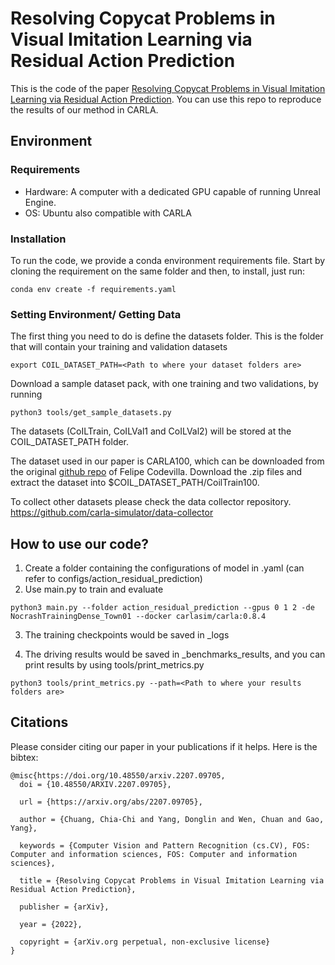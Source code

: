 # Resolving Copycat Problems in Visual Imitation Learning via Residual Action Prediction

This is the code of the paper [Resolving Copycat Problems in Visual Imitation Learning via Residual Action Prediction](https://arxiv.org/abs/2207.09705). You can use this repo to reproduce the results of our method in CARLA.

## Environment

### Requirements

- Hardware: A computer with a dedicated GPU capable of running Unreal Engine.
- OS: Ubuntu also compatible with CARLA

### Installation

To run the code, we provide a conda environment requirements file. Start by cloning the requirement on the same folder and then, to install, just run:

```
conda env create -f requirements.yaml
```
### Setting Environment/ Getting Data
The first thing you need to do is define the datasets folder.
This is the folder that will contain your training and validation datasets

    export COIL_DATASET_PATH=<Path to where your dataset folders are>

Download a sample dataset pack, with one training and two validations, by running

```
python3 tools/get_sample_datasets.py
```

The datasets (CoILTrain, CoILVal1 and CoILVal2) will be stored at the COIL_DATASET_PATH folder.

The dataset used in our paper is CARLA100, which can be downloaded from the original [github repo](https://github.com/felipecode/coiltraine/blob/master/docs/exploring_limitations.md) of Felipe Codevilla. Download the .zip files and extract the dataset into $COIL_DATASET_PATH/CoilTrain100.

To collect other datasets please check the data collector repository. https://github.com/carla-simulator/data-collector

## How to use our code?

1. Create a folder containing the configurations of model in .yaml (can refer to configs/action_residual_prediction)
2. Use main.py to train and evaluate
```
python3 main.py --folder action_residual_prediction --gpus 0 1 2 -de NocrashTrainingDense_Town01 --docker carlasim/carla:0.8.4
```

3. The training checkpoints would be saved in _logs

4. The driving results would be saved in _benchmarks_results, and you can print results by using tools/print_metrics.py

```
python3 tools/print_metrics.py --path=<Path to where your results folders are> 
```

## Citations

Please consider citing our paper in your publications if it helps. Here is the bibtex:

```
@misc{https://doi.org/10.48550/arxiv.2207.09705,
  doi = {10.48550/ARXIV.2207.09705},
  
  url = {https://arxiv.org/abs/2207.09705},
  
  author = {Chuang, Chia-Chi and Yang, Donglin and Wen, Chuan and Gao, Yang},
  
  keywords = {Computer Vision and Pattern Recognition (cs.CV), FOS: Computer and information sciences, FOS: Computer and information sciences},
  
  title = {Resolving Copycat Problems in Visual Imitation Learning via Residual Action Prediction},
  
  publisher = {arXiv},
  
  year = {2022},
  
  copyright = {arXiv.org perpetual, non-exclusive license}
}
```


